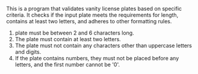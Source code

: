 This is a program that validates vanity license plates based on specific criteria. It checks if the input plate meets the requirements for length, contains at least two letters, and adheres to other formatting rules.
1. plate must be between 2 and 6 characters long.
2. The plate must contain at least two letters.
3. The plate must not contain any characters other than uppercase letters and digits.
4. If the plate contains numbers, they must not be placed before any letters, and the first number cannot be '0'.
